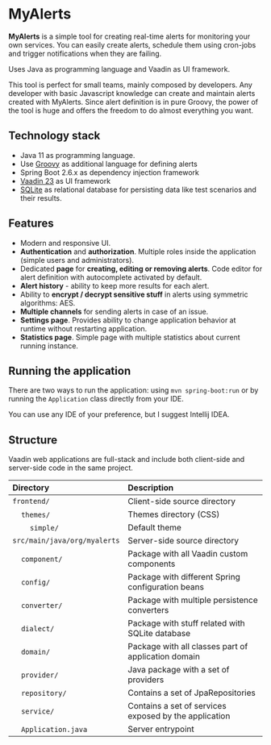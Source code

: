 # MyAlerts

**MyAlerts** is a simple tool for creating real-time alerts for monitoring your own services.
You can easily create alerts, schedule them using cron-jobs and trigger notifications when they are failing.

Uses Java as programming language and Vaadin as UI framework.

This tool is perfect for small teams, mainly composed by developers. Any developer with basic Javascript knowledge can create and maintain alerts created with MyAlerts.
Since alert definition is in pure Groovy, the power of the tool is huge and offers the freedom to do almost everything you want.

## Technology stack

* Java 11 as programming language.
* Use [Groovy](https://groovy-lang.org/) as additional language for defining alerts
* Spring Boot 2.6.x as dependency injection framework
* [Vaadin 23](https://vaadin.com/) as UI framework
* [SQLite](https://www.sqlite.org/) as relational database for persisting data like test scenarios and their results.

## Features

* Modern and responsive UI.
* **Authentication** and **authorization**. Multiple roles inside the application (simple users and administrators).
* Dedicated **page** for **creating, editing or removing alerts**. Code editor for alert definition with autocomplete activated by default.
* **Alert history** - ability to keep more results for each alert.
* Ability to **encrypt / decrypt sensitive stuff** in alerts using symmetric algorithms: AES.
* **Multiple channels** for sending alerts in case of an issue.
* **Settings page**. Provides ability to change application behavior at runtime without restarting application.
* **Statistics page**. Simple page with multiple statistics about current running instance.

## Running the application
There are two ways to run the application: using `mvn spring-boot:run` or by running the `Application` class directly from your IDE.

You can use any IDE of your preference, but I suggest Intellij IDEA.

## Structure

Vaadin web applications are full-stack and include both client-side and server-side code in the same project.

| Directory                                                 | Description                                           |
|:----------------------------------------------------------|:------------------------------------------------------|
| `frontend/`                                               | Client-side source directory                          |
| &nbsp;&nbsp;&nbsp;&nbsp;`themes/`                         | Themes directory (CSS)                                |
| &nbsp;&nbsp;&nbsp;&nbsp;&nbsp;&nbsp;&nbsp;&nbsp;`simple/` | Default theme                                         |
| `src/main/java/org/myalerts`                              | Server-side source directory                          |
| &nbsp;&nbsp;&nbsp;&nbsp;`component/`                      | Package with all Vaadin custom components             |
| &nbsp;&nbsp;&nbsp;&nbsp;`config/`                         | Package with different Spring configuration beans     |
| &nbsp;&nbsp;&nbsp;&nbsp;`converter/`                      | Package with multiple persistence converters          |
| &nbsp;&nbsp;&nbsp;&nbsp;`dialect/`                        | Package with stuff related with SQLite database       |
| &nbsp;&nbsp;&nbsp;&nbsp;`domain/`                         | Package with all classes part of application domain   |
| &nbsp;&nbsp;&nbsp;&nbsp;`provider/`                       | Java package with a set of providers                  |
| &nbsp;&nbsp;&nbsp;&nbsp;`repository/`                     | Contains a set of JpaRepositories                     |
| &nbsp;&nbsp;&nbsp;&nbsp;`service/`                        | Contains a set of services exposed by the application |
| &nbsp;&nbsp;&nbsp;&nbsp;`Application.java`                | Server entrypoint                                     |
